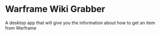 # Warframe Wiki Grabber
A desktop app that will give you the information about how to get an item from Warframe
